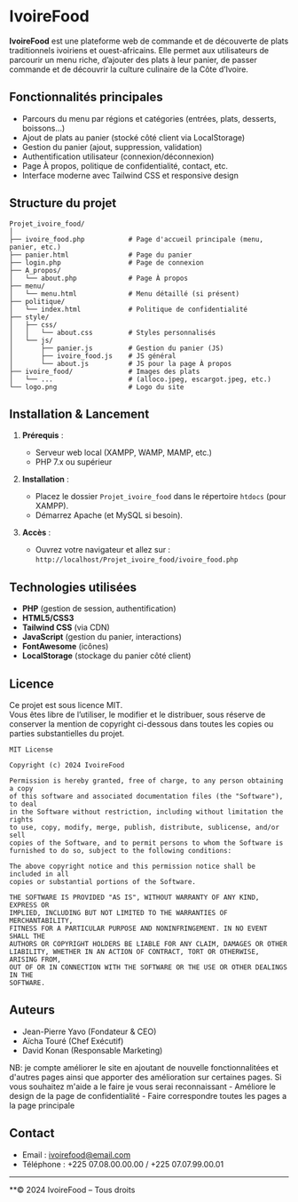 # IvoireFood

**IvoireFood** est une plateforme web de commande et de découverte de plats traditionnels ivoiriens et ouest-africains. Elle permet aux utilisateurs de parcourir un menu riche, d’ajouter des plats à leur panier, de passer commande et de découvrir la culture culinaire de la Côte d’Ivoire.

## Fonctionnalités principales

- Parcours du menu par régions et catégories (entrées, plats, desserts, boissons…)
- Ajout de plats au panier (stocké côté client via LocalStorage)
- Gestion du panier (ajout, suppression, validation)
- Authentification utilisateur (connexion/déconnexion)
- Page À propos, politique de confidentialité, contact, etc.
- Interface moderne avec Tailwind CSS et responsive design

## Structure du projet

```
Projet_ivoire_food/
│
├── ivoire_food.php           # Page d'accueil principale (menu, panier, etc.)
├── panier.html               # Page du panier
├── login.php                 # Page de connexion
├── A_propos/
│   └── about.php             # Page À propos
├── menu/
│   └── menu.html             # Menu détaillé (si présent)
├── politique/
│   └── index.html            # Politique de confidentialité
├── style/
│   ├── css/
│   │   └── about.css         # Styles personnalisés
│   └── js/
│       ├── panier.js         # Gestion du panier (JS)
│       ├── ivoire_food.js    # JS général
│       └── about.js          # JS pour la page À propos
├── ivoire_food/              # Images des plats
│   └── ...                   # (alloco.jpeg, escargot.jpeg, etc.)
└── logo.png                  # Logo du site
```

## Installation & Lancement

1. **Prérequis** :

   - Serveur web local (XAMPP, WAMP, MAMP, etc.)
   - PHP 7.x ou supérieur

2. **Installation** :

   - Placez le dossier `Projet_ivoire_food` dans le répertoire `htdocs` (pour XAMPP).
   - Démarrez Apache (et MySQL si besoin).

3. **Accès** :
   - Ouvrez votre navigateur et allez sur :  
     `http://localhost/Projet_ivoire_food/ivoire_food.php`

## Technologies utilisées

- **PHP** (gestion de session, authentification)
- **HTML5/CSS3**
- **Tailwind CSS** (via CDN)
- **JavaScript** (gestion du panier, interactions)
- **FontAwesome** (icônes)
- **LocalStorage** (stockage du panier côté client)

## Licence

Ce projet est sous licence MIT.  
Vous êtes libre de l’utiliser, le modifier et le distribuer, sous réserve de conserver la mention de copyright ci-dessous dans toutes les copies ou parties substantielles du projet.

```
MIT License

Copyright (c) 2024 IvoireFood

Permission is hereby granted, free of charge, to any person obtaining a copy
of this software and associated documentation files (the "Software"), to deal
in the Software without restriction, including without limitation the rights
to use, copy, modify, merge, publish, distribute, sublicense, and/or sell
copies of the Software, and to permit persons to whom the Software is
furnished to do so, subject to the following conditions:

The above copyright notice and this permission notice shall be included in all
copies or substantial portions of the Software.

THE SOFTWARE IS PROVIDED "AS IS", WITHOUT WARRANTY OF ANY KIND, EXPRESS OR
IMPLIED, INCLUDING BUT NOT LIMITED TO THE WARRANTIES OF MERCHANTABILITY,
FITNESS FOR A PARTICULAR PURPOSE AND NONINFRINGEMENT. IN NO EVENT SHALL THE
AUTHORS OR COPYRIGHT HOLDERS BE LIABLE FOR ANY CLAIM, DAMAGES OR OTHER
LIABILITY, WHETHER IN AN ACTION OF CONTRACT, TORT OR OTHERWISE, ARISING FROM,
OUT OF OR IN CONNECTION WITH THE SOFTWARE OR THE USE OR OTHER DEALINGS IN THE
SOFTWARE.
```

## Auteurs

- Jean-Pierre Yavo (Fondateur & CEO)
- Aïcha Touré (Chef Exécutif)
- David Konan (Responsable Marketing)


NB: je compte améliorer le site en ajoutant de nouvelle fonctionnalitées et d'autres pages ainsi que apporter des amélioration sur certaines pages. Si vous souhaitez  m'aide a le faire je vous serai reconnaissant 
    - Améliore le design de la page de confidentialité
    - Faire correspondre toutes les pages a la page principale 

## Contact

- Email : ivoirefood@email.com
- Téléphone : +225 07.08.00.00.00 / +225 07.07.99.00.01

---

\*\*© 2024 IvoireFood – Tous droits
